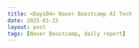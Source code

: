 ```yaml
---
title: <Day104> Naver Boostcamp AI Tech
date: 2025-01-15
layout: post
tags: [Naver Boostcamp, daily report]
---
```

